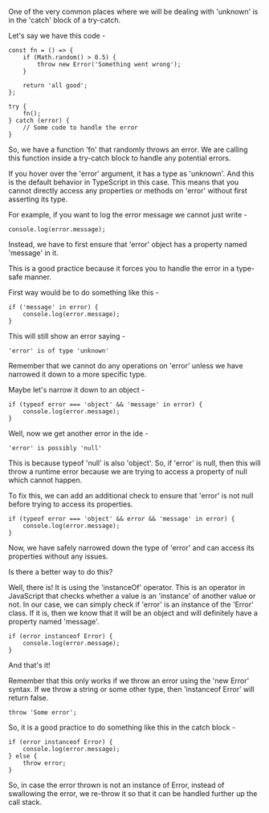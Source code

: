One of the very common places where we will be dealing with 'unknown' is in the 'catch' block of a try-catch. 

Let's say we have this code -

    const fn = () => {
        if (Math.random() > 0.5) {
            throw new Error('Something went wrong');
        }

        return 'all good';
    };

    try {
        fn();
    } catch (error) {
        // Some code to handle the error
    }

So, we have a function 'fn' that randomly throws an error. We are calling this function inside a try-catch block to handle any potential errors.

If you hover over the 'error' argument, it has a type as 'unknown'. And this is the default behavior in TypeScript in this case. This means that you cannot directly access any properties or methods on 'error' without first asserting its type.

For example, if you want to log the error message we cannot just write -

    console.log(error.message);

Instead, we have to first ensure that 'error' object has a property named 'message' in it.

This is a good practice because it forces you to handle the error in a type-safe manner.

First way would be to do something like this -

    if ('message' in error) {
        console.log(error.message);
    }

This will still show an error saying -

    'error' is of type 'unknown'

Remember that we cannot do any operations on 'error' unless we have narrowed it down to a more specific type.

Maybe let's narrow it down to an object -

    if (typeof error === 'object' && 'message' in error) {
        console.log(error.message);
    }

Well, now we get another error in the ide - 

    'error' is possibly 'null'

This is because typeof 'null' is also 'object'. So, if 'error' is null, then this will throw a runtime error because we are trying to access a property of null which cannot happen.

To fix this, we can add an additional check to ensure that 'error' is not null before trying to access its properties.

    if (typeof error === 'object' && error && 'message' in error) {
        console.log(error.message);
    }

Now, we have safely narrowed down the type of 'error' and can access its properties without any issues.

Is there a better way to do this?

Well, there is! It is using the 'instanceOf' operator. This is an operator in JavaScript that checks whether a value is an 'instance' of another value or not. In our case, we can simply check if 'error' is an instance of the 'Error' class. If it is, then we know that it will be an object and will definitely have a property named 'message'.

    if (error instanceof Error) {
        console.log(error.message);
    }

And that's it!

Remember that this only works if we throw an error using the 'new Error' syntax. If we throw a string or some other type, then 'instanceof Error' will return false.

    throw 'Some error';

So, it is a good practice to do something like this in the catch block -

    if (error instanceof Error) {
        console.log(error.message);
    } else {
        throw error;
    }

So, in case the error thrown is not an instance of Error, instead of swallowing the error, we re-throw it so that it can be handled further up the call stack.